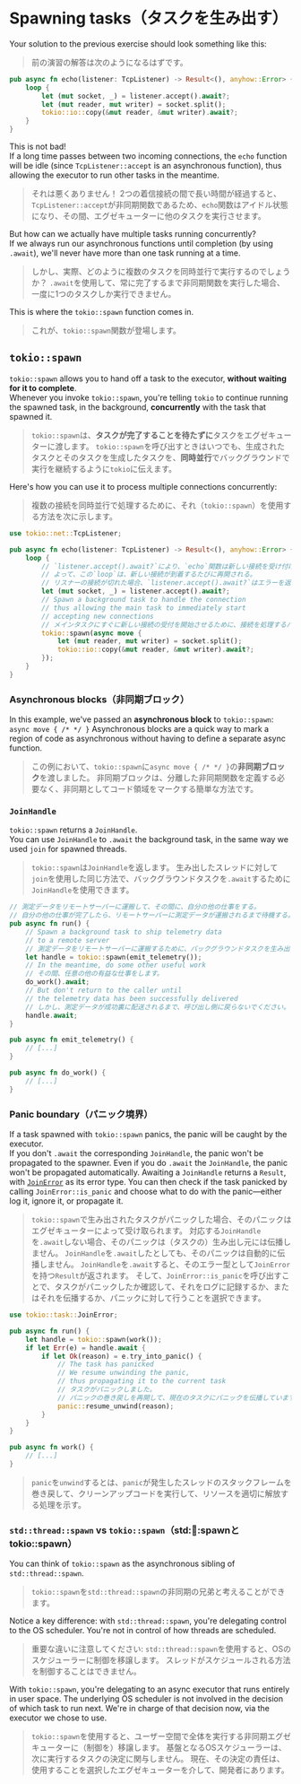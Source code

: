 # Spawning tasks（タスクを生み出す）

Your solution to the previous exercise should look something like this:

> 前の演習の解答は次のようになるはずです。

```rust
pub async fn echo(listener: TcpListener) -> Result<(), anyhow::Error> {
    loop {
        let (mut socket, _) = listener.accept().await?;
        let (mut reader, mut writer) = socket.split();
        tokio::io::copy(&mut reader, &mut writer).await?;
    }
}
```

This is not bad!\
If a long time passes between two incoming connections, the `echo` function will be idle
(since `TcpListener::accept` is an asynchronous function), thus allowing the executor
to run other tasks in the meantime.

> それは悪くありません！
> 2つの着信接続の間で長い時間が経過すると、`TcpListener::accept`が非同期関数であるため、`echo`関数はアイドル状態になり、その間、エグゼキューターに他のタスクを実行させます。

But how can we actually have multiple tasks running concurrently?\
If we always run our asynchronous functions until completion (by using `.await`), we'll never
have more than one task running at a time.

> しかし、実際、どのように複数のタスクを同時並行で実行するのでしょうか？
> `.await`を使用して、常に完了するまで非同期関数を実行した場合、一度に1つのタスクしか実行できません。

This is where the `tokio::spawn` function comes in.

> これが、`tokio::spawn`関数が登場します。

## `tokio::spawn`

`tokio::spawn` allows you to hand off a task to the executor, **without waiting for it to complete**.\
Whenever you invoke `tokio::spawn`, you're telling `tokio` to continue running
the spawned task, in the background, **concurrently** with the task that spawned it.

> `tokio::spawn`は、**タスクが完了することを待たずに**タスクをエグゼキューターに渡します。
> `tokio::spawn`を呼び出すときはいつでも、生成されたタスクとそのタスクを生成したタスクを、**同時並行**でバックグラウンドで実行を継続するように`tokio`に伝えます。

Here's how you can use it to process multiple connections concurrently:

> 複数の接続を同時並行で処理するために、それ（`tokio::spawn`）を使用する方法を次に示します。

```rust
use tokio::net::TcpListener;

pub async fn echo(listener: TcpListener) -> Result<(), anyhow::Error> {
    loop {
        // `listener.accept().await?`により、`echo`関数は新しい接続を受け付けるまで、ここで待機する。
        // よって、この`loop`は、新しい接続が到着するたびに再開される。
        // リスナーの接続が切れた場合、`listener.accept().await?`はエラーを返すため、`echo`関数は終了する。
        let (mut socket, _) = listener.accept().await?;
        // Spawn a background task to handle the connection
        // thus allowing the main task to immediately start
        // accepting new connections
        // メインタスクにすぐに新しい接続の受付を開始させるために、接続を処理するバックグラウンドタスクを生み出します。
        tokio::spawn(async move {
            let (mut reader, mut writer) = socket.split();
            tokio::io::copy(&mut reader, &mut writer).await?;
        });
    }
}
```

### Asynchronous blocks（非同期ブロック）

In this example, we've passed an **asynchronous block** to `tokio::spawn`: `async move { /* */ }`
Asynchronous blocks are a quick way to mark a region of code as asynchronous without having
to define a separate async function.

> この例において、`tokio::spawn`に`async move { /* */ }`の**非同期ブロック**を渡しました。
> 非同期ブロックは、分離した非同期関数を定義する必要なく、非同期としてコード領域をマークする簡単な方法です。

### `JoinHandle`

`tokio::spawn` returns a `JoinHandle`.\
You can use `JoinHandle` to `.await` the background task, in the same way
we used `join` for spawned threads.

> `tokio::spawn`は`JoinHandle`を返します。
> 生み出したスレッドに対して`join`を使用した同じ方法で、バックグラウンドタスクを`.await`するために`JoinHandle`を使用できます。

```rust
// 測定データをリモートサーバーに運搬して、その間に、自分の他の仕事をする。
// 自分の他の仕事が完了したら、リモートサーバーに測定データが運搬されるまで待機する。
pub async fn run() {
    // Spawn a background task to ship telemetry data
    // to a remote server
    // 測定データをリモートサーバーに運搬するために、バックグラウンドタスクを生み出します。
    let handle = tokio::spawn(emit_telemetry());
    // In the meantime, do some other useful work
    // その間、任意の他の有益な仕事をします。
    do_work().await;
    // But don't return to the caller until
    // the telemetry data has been successfully delivered
    // しかし、測定データが成功裏に配送されるまで、呼び出し側に戻らないでください。
    handle.await;
}

pub async fn emit_telemetry() {
    // [...]
}

pub async fn do_work() {
    // [...]
}
```

### Panic boundary（パニック境界）

If a task spawned with `tokio::spawn` panics, the panic will be caught by the executor.\
If you don't `.await` the corresponding `JoinHandle`, the panic won't be propagated to the spawner.
Even if you do `.await` the `JoinHandle`, the panic won't be propagated automatically.
Awaiting a `JoinHandle` returns a `Result`, with [`JoinError`](https://docs.rs/tokio/latest/tokio/task/struct.JoinError.html)
as its error type. You can then check if the task panicked by calling `JoinError::is_panic` and
choose what to do with the panic—either log it, ignore it, or propagate it.

> `tokio::spawn`で生み出されたタスクがパニックした場合、そのパニックはエグゼキューターによって受け取られます。
> 対応する`JoinHandle`を`.await`しない場合、そのパニックは（タスクの）生み出し元には伝播しません。
> `JoinHandle`を`.await`したとしても、そのパニックは自動的に伝播しません。
> `JoinHandle`を`.await`すると、そのエラー型として`JoinError`を持つ`Result`が返されます。
> そして、`JoinError::is_panic`を呼び出すことで、タスクがパニックしたか確認して、それをログに記録するか、またはそれを伝播するか、パニックに対して行うことを選択できます。

```rust
use tokio::task::JoinError;

pub async fn run() {
    let handle = tokio::spawn(work());
    if let Err(e) = handle.await {
        if let Ok(reason) = e.try_into_panic() {
            // The task has panicked
            // We resume unwinding the panic,
            // thus propagating it to the current task
            // タスクがパニックしました。
            // パニックの巻き戻しを再開して、現在のタスクにパニックを伝播しています。
            panic::resume_unwind(reason);
        }
    }
}

pub async fn work() {
    // [...]
}
```

> `panic`を`unwind`するとは、`panic`が発生したスレッドのスタックフレームを巻き戻して、クリーンアップコードを実行して、リソースを適切に解放する処理を示す。

### `std::thread::spawn` vs `tokio::spawn`（std::thread::spawnとtokio::spawn）

You can think of `tokio::spawn` as the asynchronous sibling of `std::thread::spawn`.

> `tokio::spawn`を`std::thread::spawn`の非同期の兄弟と考えることができます。

Notice a key difference: with `std::thread::spawn`, you're delegating control to the OS scheduler.
You're not in control of how threads are scheduled.

> 重要な違いに注意してください: `std::thread::spawn`を使用すると、OSのスケジューラーに制御を移譲します。
> スレッドがスケジュールされる方法を制御することはできません。

With `tokio::spawn`, you're delegating to an async executor that runs entirely in
user space. The underlying OS scheduler is not involved in the decision of which task
to run next. We're in charge of that decision now, via the executor we chose to use.

> `tokio::spawn`を使用すると、ユーザー空間で全体を実行する非同期エグゼキューターに（制御を）移譲します。
> 基盤となるOSスケジューラーは、次に実行するタスクの決定に関与しません。
> 現在、その決定の責任は、使用することを選択したエグゼキューターを介して、開発者にあります。
